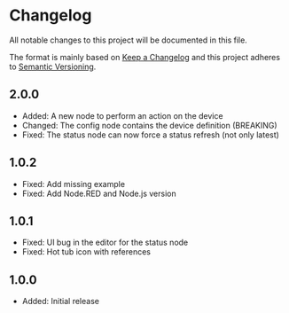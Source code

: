 # Changelog

All notable changes to this project will be documented in this file.

The format is mainly based on [Keep a Changelog](http://keepachangelog.com/)
and this project adheres to [Semantic Versioning](http://semver.org/).

## 2.0.0

- Added: A new node to perform an action on the device
- Changed: The config node contains the device definition (BREAKING)
- Fixed: The status node can now force a status refresh (not only latest)

## 1.0.2

- Fixed: Add missing example
- Fixed: Add Node.RED and Node.js version

## 1.0.1

- Fixed: UI bug in the editor for the status node
- Fixed: Hot tub icon with references

## 1.0.0

- Added: Initial release
